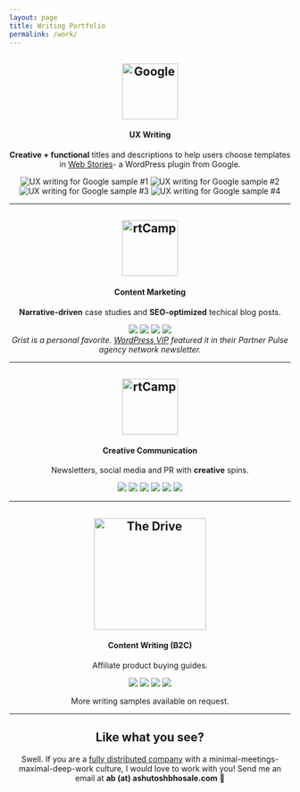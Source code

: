 ```yaml
---
layout: page
title: Writing Portfolio
permalink: /work/
---
```

<div markdown="1" style="text-align: center">
<h2 style="text-align: center">
<img src="/images/work-images/google-logo.png" alt="Google" width=100px class="no-lightense">
</h2>

<h4 style="text-align: center">UX Writing</h4>

<b>Creative + functional</b> titles and descriptions to help users choose templates in <a href="https://wordpress.org/plugins/web-stories/" target="_blank">Web Stories</a>- a WordPress plugin from Google.

<div class="gallery-box">
  <div class="gallery">
    <img src="/images/work-images/google-ux-writing-1.jpeg" title="UX writing for Google sample #1">
    <img src="/images/work-images/google-ux-writing-2.jpeg" title="UX writing for Google sample #2">
    <img src="/images/work-images/google-ux-writing-3.jpeg" title="UX writing for Google sample #3">
    <img src="/images/work-images/google-ux-writing-4.jpeg" title="UX writing for Google sample #4">
  </div>
</div>

<hr>

<h2 style="text-align: center">
<img src="/images/work-images/rtcamp-logo.png" alt="rtCamp" width=100px class="no-lightense" width=100px>
</h2>

<h4 style="text-align: center">Content Marketing</h4>

<b>Narrative-driven</b> case studies and <b>SEO-optimized</b> techical blog posts.

<div class="gallery-box">
  <div class="gallery">
    <a href="https://rtcamp.com/case-studies/grist-managed-wordpress/" title="Grist case study"><img src="/images/work-images/grist.webp"></a>
    <a href="https://rtcamp.com/case-studies/aem-to-wordpress-migration-for-manheim/" title="Manheim case study"><img src="/images/work-images/manheim.webp"></a>
    <a href="https://rtcamp.com/blog/decoupled-vs-headless-wordpress/" title="Headless vs Decoupled WordPress blog post"><img src="/images/work-images/decoupled-vs-headless.webp"></a>
    <a href="https://rtcamp.com/blog/drupal-to-wordpress-pre-migration-checklist/" title="Drupal to WordPress Pre-Migration Checklist blog post"><img src="/images/work-images/drupal-to-wordpress.webp"></a>
  </div>
  <em>Grist is a personal favorite. <a href="https://wpvip.com/" target="_blank">WordPress VIP</a> featured it in their Partner Pulse agency network newsletter.</em>
</div>

<hr>

<h2 style="text-align: center">
<img src="/images/work-images/rtcamp-logo.png" alt="rtCamp" width=100px class="no-lightense" width=100px>
</h2>

<h4 style="text-align: center">Creative Communication</h4>

Newsletters, social media and PR with **creative** spins.

<div class="gallery-box">
  <div class="gallery">
    <a href="https://rtcamp.com/blog/monthly-roundup-may-2024/" title="Newsletter issue"><img src="/images/work-images/newsletter-may-2024.jpeg"></a>
    <a href="https://rtcamp.com/blog/why-dont-rtcampers-have-dark-circles/" title="Why don't rtCampers have dark circles?"><img src="/images/work-images/dark-circles.jpeg"></a>
    <a href="https://www.instagram.com/p/CLJz2zuK7VY/" title="A shoal of marine rtCampers"><img src="/images/work-images/a-shoal-of-rtcampers.jpeg"></a>
    <a href="https://www.linkedin.com/posts/rtcamp_googleio-activity-7195778892698173442-208p" title="Sample LinkedIn post"><img src="/images/work-images/google-io-linkedin.jpeg"></a>
    <a href="https://rtcamp.com/blog/google-io-2024-recap/" title="Google I/O recap"><img src="/images/work-images/google-io-recap.jpeg"></a>
    <a href="https://rtcamp.com/blog/celebrating-21-years-of-wordpress-with-contributors-week/" title="Celebrating 21 years of WordPress with a Contributors' Week"><img src="/images/work-images/wordpress-contributors-week.jpeg"></a>
  </div>
</div>

<!-- My responsibilities included but were not limited to:
- collaborating with designers to produce visuals
- talking to project managers, developers, the delivery team and the SEO folks as needed to produce pieces --> 

<hr>

<h2 style="text-align: center">
<img src="/images/work-images/the-drive-logo.png" alt="The Drive" width=200px class="no-lightense">
</h2>

<h4 style="text-align: center">Content Writing (B2C)</h4>

Affiliate product buying guides.

<div class="gallery-box">
  <div class="gallery">
    <a href="https://web.archive.org/web/20230609051635/https://www.thedrive.com/reviews/30515/best-ski-racks" title="Best Ski Racks: Safely Transport Your Winter Sports Gear"><img src="/images/work-images/the-drive-best-ski-racks.jpeg"></a>
    <a href="https://web.archive.org/web/20240114163943/https://www.thedrive.com/reviews/31411/best-dirt-bike-oil" title="Best Dirt Bike Oils: Keep Your Bike’s Engine Trouble-Free"><img src="/images/work-images/the-drive-best-motorcycle-oils.jpeg"></a>
    <a href="https://web.archive.org/web/20240819224315/https://www.thedrive.com/reviews/30200/best-sunglass-holder-for-cars" title="Best Sunglasses Holders For Cars: Never Lose Your Glasses Again"><img src="/images/work-images/the-drive-best-sunglass-holders.jpeg"></a>
    <a href="https://web.archive.org/web/20240302200228/https://www.thedrive.com/reviews/30344/best-cell-phone-boosters-rvs" title="Best Cell Phone Boosters for RVs: Stay Connected off the Grid"><img src="/images/work-images/the-drive-best-cell-phone-boosters.jpeg"></a>
  </div>
</div>

More writing samples available on request.

<hr>

## Like what you see?

Swell. If you are a [fully distributed company](https://blog.dropbox.com/topics/work-culture/the-crucial-difference-between-remote-work-and-distributed-work) with a minimal-meetings-maximal-deep-work culture, I would love to work with you! Send me an email at **ab (at) ashutoshbhosale.com** 🚀 
</div>